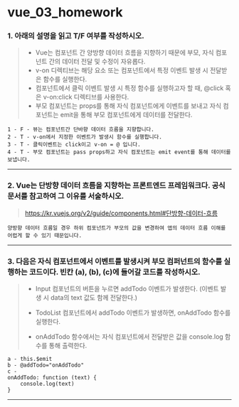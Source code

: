 # vue_03_homework





### 1. 아래의 설명을 읽고 T/F 여부를 작성하시오.

> - Vue는 컴포넌트 간 양방향 데이터 흐름을 지향하기 때문에 부모, 자식 컴포넌트 간의 데이터 전달 및 수정이 자유롭다.
> - v-on 디렉티브는 해당 요소 또는 컴포넌트에서 특정 이벤트 발생 시 전달받은 함수를 실행한다.
> - 컴포넌트에서 클릭 이벤트 발생 시 특정 함수를 실행하고자 할 때, @click 혹은 v-on:click 디렉티브를 사용한다.
> - 부모 컴포넌트는 props를 통해 자식 컴포넌트에게 이벤트를 보내고 자식 컴포넌트는 emit을 통해 부모 컴포넌트에게 데이터를 전달한다.

``` 
1 - F - 뷰는 컴포넌트간 단바향 데이터 흐름을 지향합니다.
2 - T - v-on에서 지정한 이벤트가 발생시 함수를 실행합니다.
3 - T - 클릭이벤트는 click이고 v-on = @ 입니다.
4 - T - 부모 컴포넌트는 pass props하고 자식 컴포넌트는 emit event를 통해 데이터를 보냅니다.
```



___



### 2. Vue는 단방향 데이터 흐름을 지향하는 프론트엔드 프레임워크다. 공식문서를 참고하여 그 이유를 서술하시오.

> https://kr.vuejs.org/v2/guide/components.html#단방향-데이터-흐름

``` 
양방향 데이터 흐름일 경우 하위 컴포넌트가 부모의 값을 변경하여 앱의 데이터 흐름 이해를 어렵게 할 수 있기 때문입니다.
```



___



### 3. 다음은 자식 컴포넌트에서 이벤트를 발생시켜 부모 컴퍼넌트의 함수를 실행하는 코드이다. 빈칸 (a), (b), (c)에 들어갈 코드를 작성하시오.

> - Input 컴포넌트의 버튼을 누르면 addTodo 이벤트가 발생한다. (이벤트 발생 시 data의 text 값도 함께 전달한다.)
>
> - TodoList 컴포넌트에서 addTodo 이벤트가 발생하면, onAddTodo 함수를 실행한다.
>
> - onAddTodo 함수에서는 자식 컴포넌트에서 전달받은 값을 console.log 함수를 통해 출력한다.

``` 
a - this.$emit
b - @addTodo="onAddTodo"
c - 
onAddTodo: function (text) {
	console.log(text)
}
```



___





